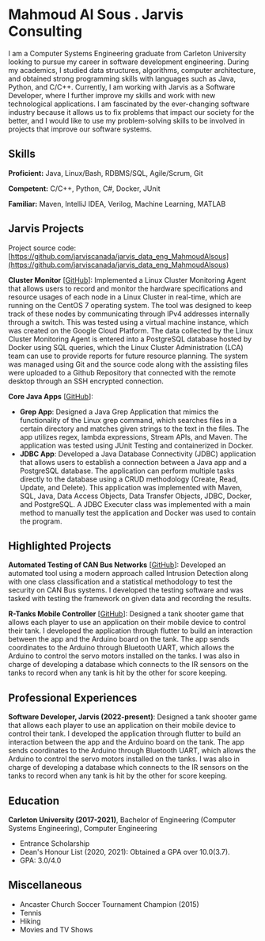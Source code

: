 # Mahmoud Al Sous . Jarvis Consulting

I am a Computer Systems Engineering graduate from Carleton University looking to pursue my career in software development engineering. During my academics, I studied data structures, algorithms, computer architecture, and obtained strong programming skills with languages such as Java, Python, and C/C++. Currently, I am working with Jarvis as a Software Developer, where I further improve my skills and work with new technological applications. I am fascinated by the ever-changing software industry because it allows us to fix problems that impact our society for the better, and I would like to use my problem-solving skills to be involved in projects that improve our software systems.

## Skills

**Proficient:** Java, Linux/Bash, RDBMS/SQL, Agile/Scrum, Git

**Competent:** C/C++, Python, C#, Docker, JUnit

**Familiar:** Maven, IntelliJ IDEA, Verilog, Machine Learning, MATLAB

## Jarvis Projects

Project source code: [https://github.com/jarviscanada/jarvis_data_eng_MahmoudAlsous](https://github.com/jarviscanada/jarvis_data_eng_MahmoudAlsous)


**Cluster Monitor** [[GitHub](https://github.com/jarviscanada/jarvis_data_eng_MahmoudAlsous/tree/master/linux_sql)]: Implemented a Linux Cluster Monitoring Agent that allows users to record and monitor the hardware specifications and resource usages of each node in a Linux Cluster in real-time, which are running on the CentOS 7 operating system. The tool was designed to keep track of these nodes by communicating through IPv4 addresses internally through a switch. This was tested using a virtual machine instance, which was created on the Google Cloud Platform. The data collected by the Linux Cluster Monitoring Agent is entered into a PostgreSQL database hosted by Docker using SQL queries, which the Linux Cluster Administration (LCA) team can use to provide reports for future resource planning. The system was managed using Git and the source code along with the assisting files were uploaded to a Github Repository that connected with the remote desktop through an SSH encrypted connection.

**Core Java Apps** [[GitHub](https://github.com/jarviscanada/jarvis_data_eng_MahmoudAlsous/tree/master/core_java)]:
      
  - **Grep App**: Designed a Java Grep Application that mimics the functionality of the Linux grep command, which searches files in a certain directory and matches given strings to the text in the files. The app utilizes regex, lambda expressions, Stream APIs, and Maven. The application was tested using JUnit Testing and containerized in Docker.
  - **JDBC App**: Developed a Java Database Connectivity (JDBC) application that allows users to establish a connection between a Java app and a PostgreSQL database. The application can perform multiple tasks directly to the database using a CRUD methodology (Create, Read, Update, and Delete). This application was implemented with Maven, SQL, Java, Data Access Objects, Data Transfer Objects, JDBC, Docker, and PostgreSQL. A JDBC Executer class was implemented with a main method to manually test the application and Docker was used to contain the program.


## Highlighted Projects
**Automated Testing of CAN Bus Networks** [[GitHub](https://github.com/Mahmoud-hub/4th-Year-Project)]: Developed an automated tool using a modern approach called Intrusion Detection along with one class classification and a statistical methodology to test the security on CAN Bus systems. I developed the testing software and was tasked with testing the framework on given data and recording the results.

**R-Tanks Mobile Controller** [[GitHub](https://github.com/Mahmoud-hub/SYSC-3010-RTanks-Project)]: Designed a tank shooter game that allows each player to use an application on their mobile device to control their tank. I developed the application through flutter to build an interaction between the app and the Arduino board on the tank. The app sends coordinates to the Arduino through Bluetooth UART, which allows the Arduino to control the servo motors installed on the tanks. I was also in charge of developing a database which connects to the IR sensors on the tanks to record when any tank is hit by the other for score keeping.


## Professional Experiences

**Software Developer, Jarvis (2022-present)**: Designed a tank shooter game that allows each player to use an application on their mobile device to control their tank. I developed the application through flutter to build an interaction between the app and the Arduino board on the tank. The app sends coordinates to the Arduino through Bluetooth UART, which allows the Arduino to control the servo motors installed on the tanks. I was also in charge of developing a database which connects to the IR sensors on the tanks to record when any tank is hit by the other for score keeping.


## Education
**Carleton University (2017-2021)**, Bachelor of Engineering (Computer Systems Engineering), Computer Engineering
- Entrance Scholarship
- Dean's Honour List (2020, 2021): Obtained a GPA over 10.0(3.7).
- GPA: 3.0/4.0


## Miscellaneous
- Ancaster Church Soccer Tournament Champion (2015)
- Tennis
- Hiking
- Movies and TV Shows